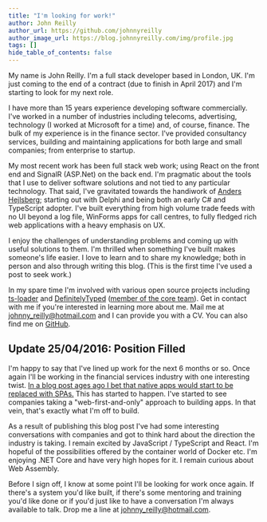 ```yaml
---
title: "I'm looking for work!"
author: John Reilly
author_url: https://github.com/johnnyreilly
author_image_url: https://blog.johnnyreilly.com/img/profile.jpg
tags: []
hide_table_of_contents: false
---
```

My name is John Reilly. I'm a full stack developer based in London, UK. I'm just coming to the end of a contract (due to finish in April 2017) and I'm starting to look for my next role.

 I have more than 15 years experience developing software commercially. I've worked in a number of industries including telecoms, advertising, technology (I worked at Microsoft for a time) and, of course, finance. The bulk of my experience is in the finance sector. I've provided consultancy services, building and maintaining applications for both large and small companies; from enterprise to startup.

My most recent work has been full stack web work; using React on the front end and SignalR (ASP.Net) on the back end. I'm pragmatic about the tools that I use to deliver software solutions and not tied to any particular technology. That said, I've gravitated towards the handiwork of [Anders Hejlsberg](https://en.wikipedia.org/wiki/Anders_Hejlsberg); starting out with Delphi and being both an early C# and TypeScript adopter. I've built everything from high volume trade feeds with no UI beyond a log file, WinForms apps for call centres, to fully fledged rich web applications with a heavy emphasis on UX.

I enjoy the challenges of understanding problems and coming up with useful solutions to them. I'm thrilled when something I've built makes someone's life easier. I love to learn and to share my knowledge; both in person and also through writing this blog. (This is the first time I've used a post to seek work.)

In my spare time I'm involved with various open source projects including [ts-loader](https://github.com/typestrong/ts-loader) and [DefinitelyTyped](https://github.com/DefinitelyTyped/DefinitelyTyped) ([member of the core team](https://github.com/orgs/DefinitelyTyped/people)). Get in contact with me if you're interested in learning more about me. Mail me at [johnny\_reilly@hotmail.com](mailto:johnny_reilly@hotmail.com) and I can provide you with a CV. You can also find me on [GitHub](https://github.com/johnnyreilly).

## Update 25/04/2016: Position Filled

I'm happy to say that I've lined up work for the next 6 months or so. Once again I'll be working in the financial services industry with one interesting twist. [In a blog post ages ago I bet that native apps would start to be replaced with SPAs.](https://blog.johnnyreilly.com/2014/02/wpf-and-mystic-meg-or-playing.html) This has started to happen. I've started to see companies taking a "web-first-and-only" approach to building apps. In that vein, that's exactly what I'm off to build.

As a result of publishing this blog post I've had some interesting conversations with companies and got to think hard about the direction the industry is taking. I remain excited by JavaScript / TypeScript and React. I'm hopeful of the possibilities offered by the container world of Docker etc. I'm enjoying .NET Core and have very high hopes for it. I remain curious about Web Assembly.

Before I sign off, I know at some point I'll be looking for work once again. If there's a system you'd like built, if there's some mentoring and training you'd like done or if you'd just like to have a conversation I'm always available to talk. Drop me a line at [johnny\_reilly@hotmail.com](mailto:johnny_reilly@hotmail.com).


